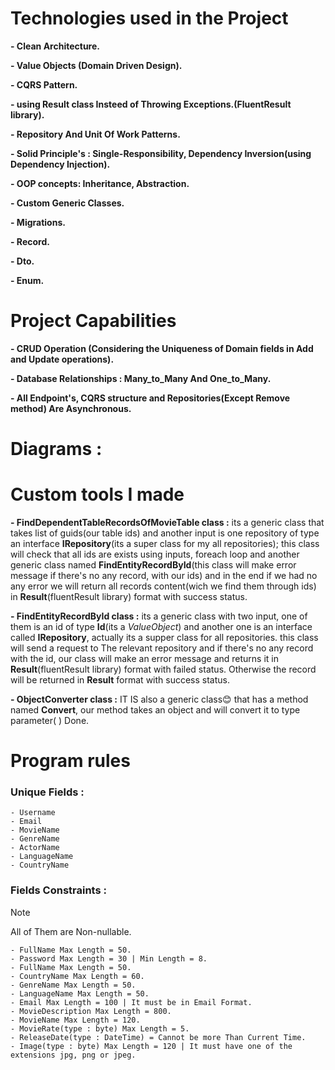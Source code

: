 
# Technologies used in the Project
  **- Clean Architecture.**
  
  **- Value Objects (Domain Driven Design).**
  
  **- CQRS Pattern.**
  
  **- using Result class Insteed of Throwing Exceptions.(FluentResult library).**
  
   **- Repository And Unit Of Work Patterns.**
   
   **- Solid Principle's : Single-Responsibility, Dependency Inversion(using Dependency Injection).**
   
   **- OOP concepts: Inheritance, Abstraction.**
   
   **- Custom Generic Classes.**
   
   **- Migrations.**
   
   **- Record.**
   
   **- Dto.**
   
   **- Enum.**


  

# Project Capabilities
  **- CRUD Operation (Considering the Uniqueness of Domain fields in Add and Update operations).**
  
  **- Database Relationships : Many_to_Many And One_to_Many.**
  
  **- All Endpoint's, CQRS structure and Repositories(Except Remove method) Are Asynchronous.**


# Diagrams :

# Custom tools I made

**- FindDependentTableRecordsOfMovieTable class :**
 its a generic class that takes list of guids(our table ids) and another input is one repository of type an interface **IRepository**(its a super class for my all repositories); this class will check that all ids are exists using inputs, foreach loop and another generic class named **FindEntityRecordById**(this class will make error message if there's no any record, with our ids) and in the end if we had no any error we will return all records content(wich we find them through ids) in **Result**(fluentResult library) format with success status. 

**- FindEntityRecordById class :**
its a generic class with two input, one of them is an id of type **Id**(its a _ValueObject_) and another one is an interface called **IRepository**, actually its a supper class for all repositories. this class will send a request to The relevant repository and if there's no any record with the id, our class will make an error message and returns it in **Result**(fluentResult library) format with failed status. Otherwise the record will be returned in **Result** format with success status.

**- ObjectConverter class :**
  IT IS also a generic class😊 that has a method named **Convert**, our method takes an object and will convert it to type parameter( <T> ) Done.

  # Program rules
  ### Unique Fields :
    - Username
    - Email
    - MovieName
    - GenreName
    - ActorName
    - LanguageName
    - CountryName
    
  ### Fields Constraints :
  
  > [!NOTE]
  > All of Them are Non-nullable.

    - FullName Max Length = 50.
    - Password Max Length = 30 | Min Length = 8.
    - FullName Max Length = 50.
    - CountryName Max Length = 60.
    - GenreName Max Length = 50.
    - LanguageName Max Length = 50.
    - Email Max Length = 100 | It must be in Email Format.
    - MovieDescription Max Length = 800.
    - MovieName Max Length = 120.
    - MovieRate(type : byte) Max Length = 5.
    - ReleaseDate(type : DateTime) = Cannot be more Than Current Time.
    - Image(type : byte) Max Length = 120 | It must have one of the extensions jpg, png or jpeg.

    
    
